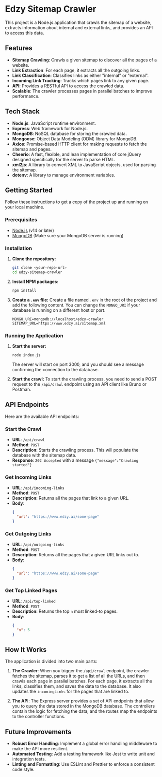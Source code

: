 
# Edzy Sitemap Crawler

This project is a Node.js application that crawls the sitemap of a website, extracts information about internal and external links, and provides an API to access this data.

## Features

-   **Sitemap Crawling**: Crawls a given sitemap to discover all the pages of a website.
-   **Link Extraction**: For each page, it extracts all the outgoing links.
-   **Link Classification**: Classifies links as either "internal" or "external".
-   **Incoming Link Tracking**: Tracks which pages link to any given page.
-   **API**: Provides a RESTful API to access the crawled data.
-   **Scalable**: The crawler processes pages in parallel batches to improve performance.

## Tech Stack

-   **Node.js**: JavaScript runtime environment.
-   **Express**: Web framework for Node.js.
-   **MongoDB**: NoSQL database for storing the crawled data.
-   **Mongoose**: Object Data Modeling (ODM) library for MongoDB.
-   **Axios**: Promise-based HTTP client for making requests to fetch the sitemap and pages.
-   **Cheerio**: A fast, flexible, and lean implementation of core jQuery designed specifically for the server to parse HTML.
-   **xml2js**: A library to convert XML to JavaScript objects, used for parsing the sitemap.
-   **dotenv**: A library to manage environment variables.

## Getting Started

Follow these instructions to get a copy of the project up and running on your local machine.

### Prerequisites

-   [Node.js](https://nodejs.org/) (v14 or later)
-   [MongoDB](https://www.mongodb.com/try/download/community) (Make sure your MongoDB server is running)

### Installation

1.  **Clone the repository:**
    ```bash
    git clone <your-repo-url>
    cd edzy-sitemap-crawler
    ```

2.  **Install NPM packages:**
    ```bash
    npm install
    ```

3.  **Create a `.env` file:**
    Create a file named `.env` in the root of the project and add the following content. You can change the `MONGO_URI` if your database is running on a different host or port.

    ```
    MONGO_URI=mongodb://localhost/edzy-crawler
    SITEMAP_URL=https://www.edzy.ai/sitemap.xml
    ```

### Running the Application

1.  **Start the server:**
    ```bash
    node index.js
    ```
    The server will start on port 3000, and you should see a message confirming the connection to the database.

2.  **Start the crawl:**
    To start the crawling process, you need to send a POST request to the `/api/crawl` endpoint using an API client like Bruno or Postman.

## API Endpoints

Here are the available API endpoints:

### Start the Crawl

-   **URL**: `/api/crawl`
-   **Method**: `POST`
-   **Description**: Starts the crawling process. This will populate the database with the sitemap data.
-   **Response**: `202 Accepted` with a message `{"message":"Crawling started"}`

### Get Incoming Links

-   **URL**: `/api/incoming-links`
-   **Method**: `POST`
-   **Description**: Returns all the pages that link to a given URL.
-   **Body**:
    ```json
    {
      "url": "https://www.edzy.ai/some-page"
    }
    ```

### Get Outgoing Links

-   **URL**: `/api/outgoing-links`
-   **Method**: `POST`
-   **Description**: Returns all the pages that a given URL links out to.
-   **Body**:
    ```json
    {
      "url": "https://www.edzy.ai/some-page"
    }
    ```

### Get Top Linked Pages

-   **URL**: `/api/top-linked`
-   **Method**: `POST`
-   **Description**: Returns the top `n` most linked-to pages.
-   **Body**:
    ```json
    {
      "n": 5
    }
    ```

## How It Works

The application is divided into two main parts:

1.  **The Crawler**: When you trigger the `/api/crawl` endpoint, the crawler fetches the sitemap, parses it to get a list of all the URLs, and then crawls each page in parallel batches. For each page, it extracts all the links, classifies them, and saves the data to the database. It also updates the `incomingLinks` for the pages that are linked to.

2.  **The API**: The Express server provides a set of API endpoints that allow you to query the data stored in the MongoDB database. The controllers contain the logic for fetching the data, and the routes map the endpoints to the controller functions.

## Future Improvements

-   **Robust Error Handling**: Implement a global error handling middleware to make the API more resilient.
-   **Automated Testing**: Add a testing framework like Jest to write unit and integration tests.
-   **Linting and Formatting**: Use ESLint and Prettier to enforce a consistent code style.
